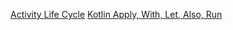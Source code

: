 [Activity Life Cycle](https://github.com/HyeranShin/AndroidStudy/tree/master/app/src/main/java/com/hyeran/androidstudy/lifecycle/activity)
[Kotlin Apply, With, Let, Also, Run](https://github.com/HyeranShin/AndroidStudy/blob/master/app/src/main/java/com/hyeran/androidstudy/kotlin/ApplyWithLetAlsoRun.kt)